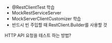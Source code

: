 - @RestClientTest 학습
- MockRestServiceServer
- MockServerClientCustomizer 학습
- 반드시 빈 주입할 때 RestClient.Builder를 사용할 것

HTTP API 요청을 테스트 하는 방법?